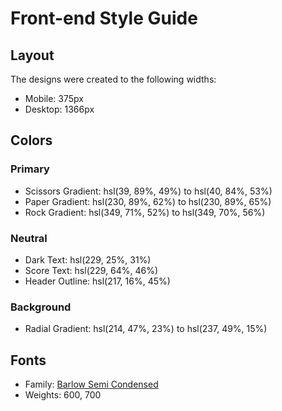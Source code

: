 # Front-end Style Guide

## Layout

The designs were created to the following widths:

-   Mobile: 375px
-   Desktop: 1366px

## Colors

### Primary

-   Scissors Gradient: hsl(39, 89%, 49%) to hsl(40, 84%, 53%)
-   Paper Gradient: hsl(230, 89%, 62%) to hsl(230, 89%, 65%)
-   Rock Gradient: hsl(349, 71%, 52%) to hsl(349, 70%, 56%)

### Neutral

-   Dark Text: hsl(229, 25%, 31%)
-   Score Text: hsl(229, 64%, 46%)
-   Header Outline: hsl(217, 16%, 45%)

### Background

-   Radial Gradient: hsl(214, 47%, 23%) to hsl(237, 49%, 15%)

## Fonts

-   Family: [Barlow Semi Condensed](https://fonts.google.com/specimen/Barlow+Semi+Condensed)
-   Weights: 600, 700
